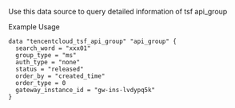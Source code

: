 Use this data source to query detailed information of tsf api_group

Example Usage

```hcl
data "tencentcloud_tsf_api_group" "api_group" {
  search_word = "xxx01"
  group_type = "ms"
  auth_type = "none"
  status = "released"
  order_by = "created_time"
  order_type = 0
  gateway_instance_id = "gw-ins-lvdypq5k"
}
```